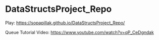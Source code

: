 # DataStructsProject_Repo
Play: https://sopapillak.github.io/DataStructsProject_Repo/

 
Queue Tutorial Video: https://www.youtube.com/watch?v=qP_CeDgndak 
